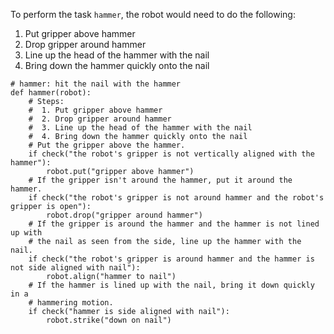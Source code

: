 

To perform the task `hammer`, the robot would need to do the following:

1. Put gripper above hammer 
2. Drop gripper around hammer
3. Line up the head of the hammer with the nail
4. Bring down the hammer quickly onto the nail

```
# hammer: hit the nail with the hammer
def hammer(robot):
    # Steps:
    #  1. Put gripper above hammer 
    #  2. Drop gripper around hammer
    #  3. Line up the head of the hammer with the nail
    #  4. Bring down the hammer quickly onto the nail
    # Put the gripper above the hammer.
    if check("the robot's gripper is not vertically aligned with the hammer"):
        robot.put("gripper above hammer")
    # If the gripper isn't around the hammer, put it around the hammer.
    if check("the robot's gripper is not around hammer and the robot's gripper is open"):
        robot.drop("gripper around hammer")
    # If the gripper is around the hammer and the hammer is not lined up with
    # the nail as seen from the side, line up the hammer with the nail.
    if check("the robot's gripper is around hammer and the hammer is not side aligned with nail"):
        robot.align("hammer to nail")
    # If the hammer is lined up with the nail, bring it down quickly in a
    # hammering motion.
    if check("hammer is side aligned with nail"):
        robot.strike("down on nail")

```